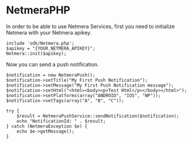 NetmeraPHP
==========

In order to be able to use Netmera Services, first you need to initialize Netmera with your Netmera apikey.

	include 'sdk/Netmera.php';
	$apikey = "{YOUR_NETMERA_APIKEY}";
    Netmera::init($apikey);
	
Now you can send a push notification.

	$notification = new NetmeraPush();
	$notification->setTitle("My First Push Notification");
	$notification->setMessage("My First Push Notification message");
	$notification->setHtml("<html><body><p>Test Html</p></body></html>");
	$notification->setPlatforms(array("ANDROID", "IOS", "WP"));
	$notification->setTags(array("A", "B", "C"));

	try {
		$result = NetmeraPushService::sendNotification($notification);
		echo "NotificationId: " . $result;
	} catch (NetmeraException $e) {
		echo $e->getMessage();
	}


